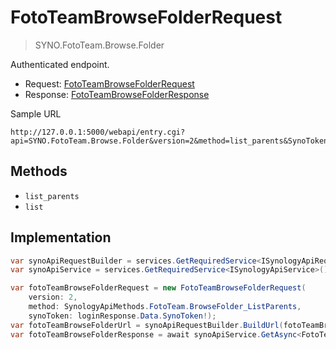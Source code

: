 # FotoTeamBrowseFolderRequest

> SYNO.FotoTeam.Browse.Folder

Authenticated endpoint.

- Request: [FotoTeamBrowseFolderRequest](../src/Synology.Api.Sdk/SynologyApi/FotoTeam/Request/FotoTeamBrowseFolderRequest.cs)
- Response: [FotoTeamBrowseFolderResponse](../src/Synology.Api.Sdk/SynologyApi/FotoTeam/Response/FotoTeamBrowseFolderResponse.cs)

Sample URL

```
http://127.0.0.1:5000/webapi/entry.cgi?api=SYNO.FotoTeam.Browse.Folder&version=2&method=list_parents&SynoToken=12345
```

## Methods

- `list_parents`
- `list`

## Implementation

```csharp
var synoApiRequestBuilder = services.GetRequiredService<ISynologyApiRequestBuilder>();
var synoApiService = services.GetRequiredService<ISynologyApiService>();

var fotoTeamBrowseFolderRequest = new FotoTeamBrowseFolderRequest(
    version: 2,
    method: SynologyApiMethods.FotoTeam.BrowseFolder_ListParents,
    synoToken: loginResponse.Data.SynoToken!);
var fotoTeamBrowseFolderUrl = synoApiRequestBuilder.BuildUrl(fotoTeamBrowseFolderRequest);
var fotoTeamBrowseFolderResponse = await synoApiService.GetAsync<FotoTeamBrowseFolderResponse>(fotoTeamBrowseFolderUrl, cancellationToken);
```
